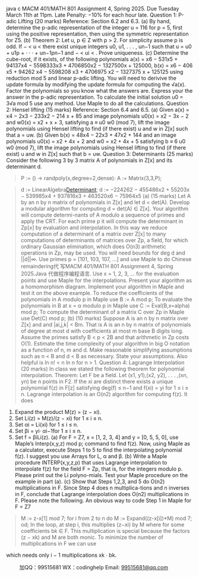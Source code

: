 java c
MACM 401/MATH 801
Assignment 4, Spring 2025.
Due Tuesday March 11th at 11pm. Late Penalty: −10% for each hour late.
Question 1: P-adic Lifting (20 marks)
Reference: Section 6.2 and 6.3.
(a) By hand, determine the p-adic representation of the integer u = 116 for p = 5, first using the positive representation, then using the symmetric representation for Z5.
(b) Theorem 2: Let u, p ∈ Z with p > 2. For simplicity assume p is odd.
If −   < u <      there exist unique integers u0, u1, . . . , un−1 such that u = u0 + u1p + · · · + un−1pn−1 and −   < ui < .
Prove uniqueness.
(c) Determine the cube-root, if it exists, of the following polynomials
a(x) = x6 − 531x5 + 94137x4 − 5598333x3 + 4706850x2 − 1327500x + 125000,
b(x) = x6 − 406 x5 + 94262 x4 − 5598208 x3 + 4706975 x2 − 1327375 x + 125125
using reduction mod 5 and linear p-adic lifting. You will need to derivive the update formula by modifying the update formula for computing the √a(x).
Factor the polynomials so you know what the answers are. Express your the answer in the p-adic representation. To calculate the initial solution u0 = 3√a mod 5 use any method. Use Maple to do all the calculations.
Question 2: Hensel lifting (15 marks)
Reference: Section 6.4 and 6.5.
(a) Given
a(x) = x4 − 2x3 − 233x2 − 214 x + 85
and image polynomials
u0(x) = x2 − 3x − 2 and w0(x) = x2 + x + 3,
satisfying a ≡ u0 w0 (mod 7), lift the image polynomials using Hensel lifting to find (if there exist) u and w in Z[x] such that a = uw.
(b) Given
b(x) = 48x4 − 22x3 + 47x2 + 144
and an image polynomials
u0(x) = x2 + 4x + 2 and w0 = x2 + 4x + 5
satisfying b ≡ 6 u0 w0 (mod 7), lift the image polynomials using Hensel lifting to find (if there exist) u and w in Z[x] such that b = uw.
Question 3: Determinants (25 marks)
Consider the following 3 by 3 matrix A of polynomials in Z[x] and its determinant d.
> P := () -> randpoly(x,degree=2,dense):
> A := Matrix(3,3,P);

> d := LinearAlgebra[Determinant](A);
d := −224262 − 455486x2 + 55203x − 539985x4 + 937816x3 + 463520x6 − 75964x5
(a) (15 marks) Let A by an n by n matrix of polynomials in Z[x] and let d = det(A). Develop a modular algorithm for computing d = det(A) ∈ Z[x]. Your algorithm will compute determi-nants of A modulo a sequence of primes and apply the CRT. For each prime p it will compute the determinant in Zp[x] by evaluation and interpolation. In this way we reduce computation of a determinant of a matrix over Z[x] to many computations of determinants of matrices over Zp, a field, for which ordinary Gaussian elimination, which does O(n3) arithmetic operations in Zp, may be used.
You will need bounds for deg d and ||d||∞. Use primes p = [101, 103, 107, ...] and use Maple to do Chinese remaindering代 写MACM 401/MATH 801 Assignment 4, Spring 2025.Java
代做程序编程语言. Use x = 1, 2, 3, ... for the evaluation points and use Maple for the interpolations.
Present your algorithm as a homomorphism diagram.
Implement your algorithm in Maple and test it on the above example.
To reduce the coefficients of the polynomials in A modulo p in Maple use
> B := A mod p;
To evaluate the polynomials in B at x = α modulo p in Maple use
> C := Eval(B,x=alpha) mod p;
To compute the determinant of a matrix C over Zp in Maple use
> Det(C) mod p;
(b) (10 marks) Suppose A is an n by n matrix over Z[x] and      and |ai,j,k| < Bm. That is A is an n by n matrix of polynomials of degree at most d with coefficients at most m base B digits long. Assume the primes satisfy B < p < 2B and that arithmetic in Zp costs O(1). Estimate the time complexity of your algorithm in big O notation as a function of n, m and d. Make reasonable simplifying assumptions such as n < B and d < B as necessary. State your assumptions. Also helpful is
ln n! < n ln n for n > 1.
Question 4: Lagrange Interpolation (20 marks)
In class we stated the following theorem for polynomial interpolation.
Theorem: Let F be a field. Let (x1, y1),(x2, y2), . . . ,(xn, yn) be n points in F2. If the xi are distinct there exists a unique polynomial f(z) in F[z] satisfying deg(f) ≤ n−1 and f(xi) = yi for 1 ≤ i ≤ n.
Lagrange interpolation is an O(n2) algorithm for computing f(z). It does
1. Expand the product M(z) =   (z − xi).
2. Set Li(z) = M(z)/(z − xi) for 1 ≤ i ≤ n.
3. Set αi = Li(xi) for 1 ≤ i ≤ n.
4. Set βi = yi· αi−1for 1 ≤ i ≤ n.
5. Set f =   βiLi(z).
(a) For F = Z7, x = [1, 2, 3, 4] and y = [0, 5, 5, 0], use Maple’s Interp(x,y,z) mod p; command to find f(z). Now, using Maple as a calculator, execute Steps 1 to 5 to find the interpolating polynomial f(z). I suggest you use Arrays for L, α and β.
(b) Write a Maple procedure INTERP(x,y,z,p) that uses Lagrange interpolation to interpolate f(z) for the field F = Zp, that is, for the integers modulo p. Please print out the Li polyno-mials. Test your Maple procedure on the example in part (a).
(c) Show that Steps 1,2,3, and 5 do O(n2) multiplications in F. Since Step 4 does n multiplica-tions and n inverses in F, conclude that Lagrange interpolation does O(n2) multiplications in F. Please note the following. An obvious way to code Step 1 in Maple for F = Z7
> M := z-x[1] mod 7;
> for i from 2 to n do M := Expand((z-x[i])*M) mod 7; od;
In the loop, at step i, this multiplies (z−xi) by M where    for some coefficients bk ∈ F. This multiplication is special because the factors (z − xk) and M are both monic. To minimize the number of multiplications in F we can use

which needs only i − 1 multiplications xk · bk.







         
加QQ：99515681  WX：codinghelp  Email: 99515681@qq.com
